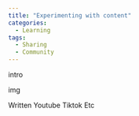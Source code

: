 ```yaml
---
title: "Experimenting with content"
categories:
  - Learning
tags:
  - Sharing
  - Community
---
```


intro

img

Written
Youtube
Tiktok
Etc